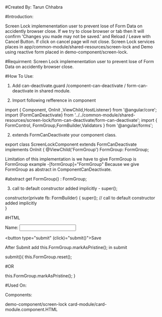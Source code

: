 #Created By: Tarun Chhabra

#Introduction:

Screen Lock implemenentation user to prevent lose of Form Data on accidently browser close.
If we try to close browser or tab then It will confirm 'Changes you made may not be saved.'
and Reload / Leave with Cancel Button. If click on cancel page will not close. Screen Lock 
services places in  app/common-module/shared-resources/screen-lock and Demo using reactive form 
placed in demo-component/screen-lock.

#Requirment: 
Screen Lock implemenentation user to prevent lose of Form Data on accidently browser close.

#How To Use:

1) Add can-deactivate.guard /component-can-deactivate / form-can-deactivate in shared module.


1) Import following refference in component

  import { Component, OnInit ,ViewChild,HostListener} from '@angular/core';
  import {FormCanDeactivate} from '../../common-module/shared-resources/screen-lock/form-can-deactivate/form-can-deactivate';
  import { FormControl, FormGroup,FormBuilder,Validators } from '@angular/forms';

2) extends FormCanDeactivate your component class.

  export class ScreenLockComponent extends FormCanDeactivate implements OnInit {
    @ViewChild('FormGroup')
    FormGroup: FormGroup;

  Limitation of this implementation is we have to give FormGroup is FormGroup example 
  -[formGroup]="FormGroup" Because we give FormGroup as abstract in ComponentCanDeactivate.

   #abstract get FormGroup() : FormGroup;

    
3) call to default constructor added implicitly - super(); 

 constructor(private fb: FormBuilder) {
    super(); // call to default constructor added implicitly     
  }

  #HTML 

  <form [formGroup]="FormGroup">
  <label class="center-block">Name:
    <input class="form-control" formControlName="name" >
  </label>

  <button type="submit" (click)="submit()">Save</button>
  </form>

After Submit add this.FormGroup.markAsPristine(); in submit 

submit(){
  this.FormGroup.reset();

  #OR 

  this.FormGroup.markAsPristine();
}

#Used On: 

Components:

demo-component/screen-lock
card-module/card-module.component.HTML






